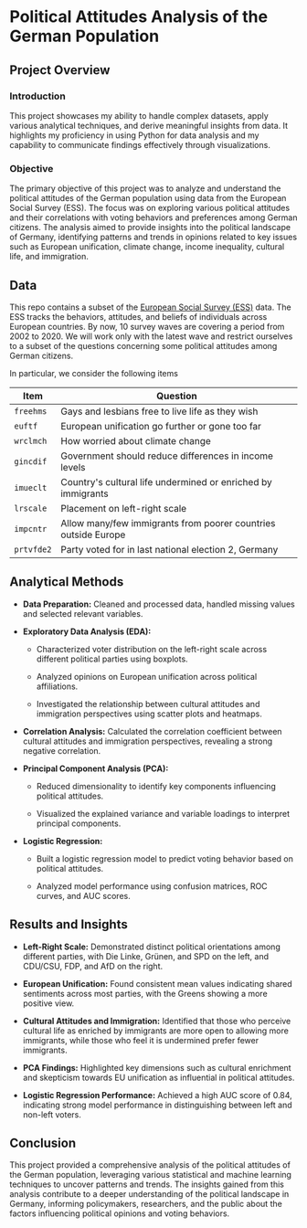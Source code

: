# Political Attitudes Analysis of the German Population
## Project Overview

### Introduction
This project showcases my ability to handle complex datasets, apply various analytical techniques, and derive meaningful insights from data. It highlights my proficiency in using Python for data analysis and my capability to communicate findings effectively through visualizations.

### Objective
The primary objective of this project was to analyze and understand the political attitudes of the German population using data from the European Social Survey (ESS). The focus was on exploring various political attitudes and their correlations with voting behaviors and preferences among German citizens. The analysis aimed to provide insights into the political landscape of Germany, identifying patterns and trends in opinions related to key issues such as European unification, climate change, income inequality, cultural life, and immigration.

## Data

This repo contains a subset of the [European Social Survey (ESS)](https://www.europeansocialsurvey.org/) data. The ESS tracks the behaviors, attitudes, and beliefs of individuals across European countries. By now, 10 survey waves are covering a period from 2002 to 2020. We will work only with the latest wave and restrict ourselves to a subset of the questions concerning some political attitudes among German citizens. 

In particular, we consider the following items 

| Item | Question |
|---|---|
| `freehms` | Gays and lesbians free to live life as they wish | 
| `euftf` | European unification go further or gone too far |
| `wrclmch` | How worried about climate change | 
| `gincdif` | Government should reduce differences in income levels |
| `imueclt` | Country's cultural life undermined or enriched by immigrants |
| `lrscale` | Placement on left-right scale | 
| `impcntr` | Allow many/few immigrants from poorer countries outside Europe |
| `prtvfde2` | Party voted for in last national election 2, Germany |

## Analytical Methods
- **Data Preparation:** Cleaned and processed data, handled missing values and selected relevant variables.

- **Exploratory Data Analysis (EDA):**
  - Characterized voter distribution on the left-right scale across different political parties using boxplots.
    
  - Analyzed opinions on European unification across political affiliations.
    
  - Investigated the relationship between cultural attitudes and immigration perspectives using scatter plots and heatmaps.

- **Correlation Analysis:** Calculated the correlation coefficient between cultural attitudes and immigration perspectives, revealing a strong negative correlation.

- **Principal Component Analysis (PCA):**

  - Reduced dimensionality to identify key components influencing political attitudes.
    
  - Visualized the explained variance and variable loadings to interpret principal components.

- **Logistic Regression:**

  - Built a logistic regression model to predict voting behavior based on political attitudes.

  - Analyzed model performance using confusion matrices, ROC curves, and AUC scores.

## Results and Insights

- **Left-Right Scale:** Demonstrated distinct political orientations among different parties, with Die Linke, Grünen, and SPD on the left, and CDU/CSU, FDP, and AfD on the right.

- **European Unification:** Found consistent mean values indicating shared sentiments across most parties, with the Greens showing a more positive view.

- **Cultural Attitudes and Immigration:** Identified that those who perceive cultural life as enriched by immigrants are more open to allowing more immigrants, while those who feel it is undermined prefer fewer immigrants.

- **PCA Findings:** Highlighted key dimensions such as cultural enrichment and skepticism towards EU unification as influential in political attitudes.

- **Logistic Regression Performance:** Achieved a high AUC score of 0.84, indicating strong model performance in distinguishing between left and non-left voters.

## Conclusion
This project provided a comprehensive analysis of the political attitudes of the German population, leveraging various statistical and machine learning techniques to uncover patterns and trends. The insights gained from this analysis contribute to a deeper understanding of the political landscape in Germany, informing policymakers, researchers, and the public about the factors influencing political opinions and voting behaviors.



